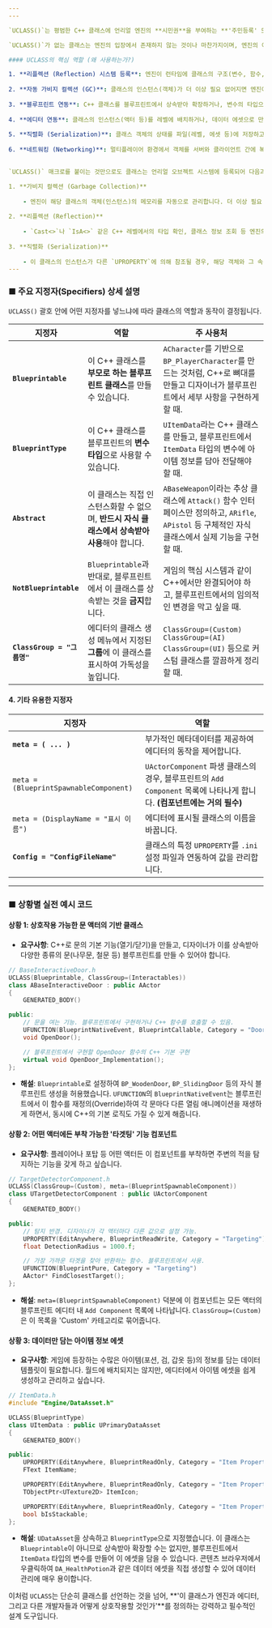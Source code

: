```yaml
---
---

`UCLASS()`는 평범한 C++ 클래스에 언리얼 엔진의 **시민권**을 부여하는 **'주민등록' 또는 '출생신고'** 절차와 같은 역할을 하는 매크로입니다. 이 매크로를 클래스 선언 위에 붙이는 순간, 언리얼 헤더 툴(UHT)이 해당 클래스를 인지하고, 언리얼 엔진의 강력한 오브젝트 시스템(UObject System)의 일원으로 정식 등록합니다.

`UCLASS()`가 없는 클래스는 엔진의 입장에서 존재하지 않는 것이나 마찬가지이며, 엔진의 어떤 기능과도 상호작용할 수 없습니다.

#### UCLASS의 핵심 역할 (왜 사용하는가?)

1. **리플렉션 (Reflection) 시스템 등록**: 엔진이 런타임에 클래스의 구조(변수, 함수, 부모 클래스 등)를 파악할 수 있게 합니다. 이는 아래의 모든 기능의 기반이 됩니다.
    
2. **자동 가비지 컬렉션 (GC)**: 클래스의 인스턴스(객체)가 더 이상 필요 없어지면 엔진이 자동으로 메모리를 회수하여, 복잡한 메모리 관리를 대신해 줍니다.
    
3. **블루프린트 연동**: C++ 클래스를 블루프린트에서 상속받아 확장하거나, 변수의 타입으로 사용하는 등 완벽한 통합을 지원합니다.
    
4. **에디터 연동**: 클래스의 인스턴스(액터 등)를 레벨에 배치하거나, 데이터 에셋으로 만드는 등 에디터에서 시각적으로 다룰 수 있게 합니다.
    
5. **직렬화 (Serialization)**: 클래스 객체의 상태를 파일(레벨, 에셋 등)에 저장하고 다시 불러올 수 있게 합니다.
    
6. **네트워킹 (Networking)**: 멀티플레이어 환경에서 객체를 서버와 클라이언트 간에 복제할 수 있는 기반을 제공합니다.
    

`UCLASS()` 매크로를 붙이는 것만으로도 클래스는 언리얼 오브젝트 시스템에 등록되어 다음과 같은 핵심 관리 기능의 혜택을 받습니다.

1. **가비지 컬렉션 (Garbage Collection)**
    
    - 엔진이 해당 클래스의 객체(인스턴스)의 메모리를 자동으로 관리합니다. 더 이상 필요 없을 때 알아서 제거해주므로 메모리 누수를 방지합니다.
        
2. **리플렉션 (Reflection)**
    
    - `Cast<>`나 `IsA<>` 같은 C++ 레벨에서의 타입 확인, 클래스 정보 조회 등 엔진의 런타임 타입 정보 시스템을 사용할 수 있습니다.
        
3. **직렬화 (Serialization)**
    
    - 이 클래스의 인스턴스가 다른 `UPROPERTY`에 의해 참조될 경우, 해당 객체와 그 속성들이 레벨이나 에셋 파일과 함께 저장되고 로드될 수 있습니다.
---
```


### ■ 주요 지정자(Specifiers) 상세 설명

`UCLASS()` 괄호 안에 어떤 지정자를 넣느냐에 따라 클래스의 역할과 동작이 결정됩니다.

|지정자|역할|주 사용처|
|---|---|---|
|**`Blueprintable`**|이 C++ 클래스를 **부모로 하는 블루프린트 클래스**를 만들 수 있습니다.|`ACharacter`를 기반으로 `BP_PlayerCharacter`를 만드는 것처럼, C++로 뼈대를 만들고 디자이너가 블루프린트에서 세부 사항을 구현하게 할 때.|
|**`BlueprintType`**|이 C++ 클래스를 블루프린트의 **변수 타입**으로 사용할 수 있습니다.|`UItemData`라는 C++ 클래스를 만들고, 블루프린트에서 `ItemData` 타입의 변수에 아이템 정보를 담아 전달해야 할 때.|
|**`Abstract`**|이 클래스는 직접 인스턴스화할 수 없으며, **반드시 자식 클래스에서 상속받아 사용**해야 합니다.|`ABaseWeapon`이라는 추상 클래스에 `Attack()` 함수 인터페이스만 정의하고, `ARifle`, `APistol` 등 구체적인 자식 클래스에서 실제 기능을 구현할 때.|
|**`NotBlueprintable`**|`Blueprintable`과 반대로, 블루프린트에서 이 클래스를 상속받는 것을 **금지**합니다.|게임의 핵심 시스템과 같이 C++에서만 완결되어야 하고, 블루프린트에서의 임의적인 변경을 막고 싶을 때.|
|**`ClassGroup = "그룹명"`**|에디터의 클래스 생성 메뉴에서 지정된 **그룹**에 이 클래스를 표시하여 가독성을 높입니다.|`ClassGroup=(Custom)` `ClassGroup=(AI)` `ClassGroup=(UI)` 등으로 커스텀 클래스를 깔끔하게 정리할 때.|

#### 4. 기타 유용한 지정자

|지정자|역할|
|---|---|
|**`meta = ( ... )`**|부가적인 메타데이터를 제공하여 에디터의 동작을 제어합니다.|
|`meta = (BlueprintSpawnableComponent)`|`UActorComponent` 파생 클래스의 경우, 블루프린트의 `Add Component` 목록에 나타나게 합니다. **(컴포넌트에는 거의 필수)**|
|`meta = (DisplayName = "표시 이름")`|에디터에 표시될 클래스의 이름을 바꿉니다.|
|**`Config = "ConfigFileName"`**|클래스의 특정 `UPROPERTY`를 `.ini` 설정 파일과 연동하여 값을 관리합니다.|

---

### ■ 상황별 실전 예시 코드

#### 상황 1: 상호작용 가능한 문 액터의 기반 클래스

- **요구사항**: C++로 문의 기본 기능(열기/닫기)을 만들고, 디자이너가 이를 상속받아 다양한 종류의 문(나무문, 철문 등) 블루프린트를 만들 수 있어야 합니다.
    

```cpp
// BaseInteractiveDoor.h
UCLASS(Blueprintable, ClassGroup=(Interactables))
class ABaseInteractiveDoor : public AActor
{
    GENERATED_BODY()

public:
    // 문을 여는 기능. 블루프린트에서 구현하거나 C++ 함수를 호출할 수 있음.
    UFUNCTION(BlueprintNativeEvent, BlueprintCallable, Category = "Door Interaction")
    void OpenDoor();

    // 블루프린트에서 구현할 OpenDoor 함수의 C++ 기본 구현
    virtual void OpenDoor_Implementation(); 
};
```

- **해설**: `Blueprintable`로 설정하여 `BP_WoodenDoor`, `BP_SlidingDoor` 등의 자식 블루프린트 생성을 허용했습니다. `UFUNCTION`의 `BlueprintNativeEvent`는 블루프린트에서 이 함수를 재정의(Override)하여 각 문마다 다른 열림 애니메이션을 재생하게 하면서, 동시에 C++의 기본 로직도 가질 수 있게 해줍니다.
    

#### 상황 2: 어떤 액터에든 부착 가능한 '타겟팅' 기능 컴포넌트

- **요구사항**: 플레이어나 포탑 등 어떤 액터든 이 컴포넌트를 부착하면 주변의 적을 탐지하는 기능을 갖게 하고 싶습니다.
    

```cpp
// TargetDetectorComponent.h
UCLASS(ClassGroup=(Custom), meta=(BlueprintSpawnableComponent))
class UTargetDetectorComponent : public UActorComponent
{
    GENERATED_BODY()

public:
    // 탐지 반경. 디자이너가 각 액터마다 다른 값으로 설정 가능.
    UPROPERTY(EditAnywhere, BlueprintReadWrite, Category = "Targeting")
    float DetectionRadius = 1000.f;

    // 가장 가까운 타겟을 찾아 반환하는 함수. 블루프린트에서 사용.
    UFUNCTION(BlueprintPure, Category = "Targeting")
    AActor* FindClosestTarget();
};
```

- **해설**: `meta=(BlueprintSpawnableComponent)` 덕분에 이 컴포넌트는 모든 액터의 블루프린트 에디터 내 `Add Component` 목록에 나타납니다. `ClassGroup=(Custom)`은 이 목록을 'Custom' 카테고리로 묶어줍니다.
    

#### 상황 3: 데이터만 담는 아이템 정보 에셋

- **요구사항**: 게임에 등장하는 수많은 아이템(포션, 검, 갑옷 등)의 정보를 담는 데이터 템플릿이 필요합니다. 월드에 배치되지는 않지만, 에디터에서 아이템 에셋을 쉽게 생성하고 관리하고 싶습니다.
    

```cpp
// ItemData.h
#include "Engine/DataAsset.h"

UCLASS(BlueprintType)
class UItemData : public UPrimaryDataAsset
{
    GENERATED_BODY()

public:
    UPROPERTY(EditAnywhere, BlueprintReadOnly, Category = "Item Properties")
    FText ItemName;

    UPROPERTY(EditAnywhere, BlueprintReadOnly, Category = "Item Properties")
    TObjectPtr<UTexture2D> ItemIcon;

    UPROPERTY(EditAnywhere, BlueprintReadOnly, Category = "Item Properties")
    bool bIsStackable;
};
```

- **해설**: `UDataAsset`을 상속하고 `BlueprintType`으로 지정했습니다. 이 클래스는 `Blueprintable`이 아니므로 상속받아 확장할 수는 없지만, 블루프린트에서 `ItemData` 타입의 변수를 만들어 이 에셋을 담을 수 있습니다. 콘텐츠 브라우저에서 우클릭하여 `DA_HealthPotion`과 같은 데이터 에셋을 직접 생성할 수 있어 데이터 관리에 매우 용이합니다.
    

이처럼 `UCLASS`는 단순히 클래스를 선언하는 것을 넘어, **'이 클래스가 엔진과 에디터, 그리고 다른 개발자들과 어떻게 상호작용할 것인가'**를 정의하는 강력하고 필수적인 설계 도구입니다.